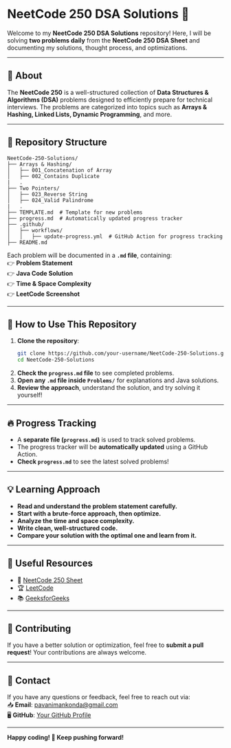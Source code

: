 # NeetCode 250 DSA Solutions 🚀

Welcome to my **NeetCode 250 DSA Solutions** repository! Here, I will be solving **two problems daily** from the **NeetCode 250 DSA Sheet** and documenting my solutions, thought process, and optimizations.

---

## 📌 About  
The **NeetCode 250** is a well-structured collection of **Data Structures & Algorithms (DSA)** problems designed to efficiently prepare for technical interviews. The problems are categorized into topics such as **Arrays & Hashing, Linked Lists, Dynamic Programming**, and more.

---

## 📂 Repository Structure  
```
NeetCode-250-Solutions/
├── Arrays & Hashing/
│   ├── 001_Concatenation of Array
│   ├── 002_Contains Duplicate
|   .
├── Two Pointers/
│   ├── 023_Reverse String
│   ├── 024_Valid Palindrome
|   .
├── TEMPLATE.md  # Template for new problems
├── progress.md  # Automatically updated progress tracker
├── .github/
│   ├── workflows/
│   │   ├── update-progress.yml  # GitHub Action for progress tracking
├── README.md
```
Each problem will be documented in a **`.md` file**, containing:  
👉 **Problem Statement**  
👉 **Java Code Solution**  
👉 **Time & Space Complexity**  
👉 **LeetCode Screenshot**  

---

## 🚀 How to Use This Repository  

1. **Clone the repository**:  
   ```sh
   git clone https://github.com/your-username/NeetCode-250-Solutions.git
   cd NeetCode-250-Solutions
   ```
2. **Check the `progress.md` file** to see completed problems.  
3. **Open any `.md` file inside `Problems/`** for explanations and Java solutions.  
4. **Review the approach**, understand the solution, and try solving it yourself!  

---

## 🔥 Progress Tracking  
- A **separate file (`progress.md`)** is used to track solved problems.  
- The progress tracker will be **automatically updated** using a GitHub Action.  
- **Check `progress.md`** to see the latest solved problems!  

---

## 💡 Learning Approach  
- **Read and understand the problem statement carefully.**  
- **Start with a brute-force approach, then optimize.**  
- **Analyze the time and space complexity.**  
- **Write clean, well-structured code.**  
- **Compare your solution with the optimal one and learn from it.**  

---

## 🔗 Useful Resources  
- 📝 [NeetCode 250 Sheet](https://neetcode.io/practice)  
- 🏆 [LeetCode](https://leetcode.com/)  
- 📚 [GeeksforGeeks](https://www.geeksforgeeks.org/)  

---

## 🤝 Contributing  
If you have a better solution or optimization, feel free to **submit a pull request**! Your contributions are always welcome.  

---

## 📧 Contact  
If you have any questions or feedback, feel free to reach out via:  
📥 **Email**: [pavanimankonda@gmail.com](mailto:pavanimankonda@gmail.com)  
🖥 **GitHub**: [Your GitHub Profile](https://github.com/your-username)  

---

**Happy coding! 🚀 Keep pushing forward!**

